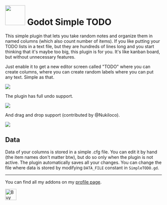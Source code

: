 # <img src="https://github.com/KoBeWi/Godot-Simple-TODO/blob/master/Media/Icon.png" width="64" height="64"> Godot Simple TODO

This simple plugin that lets you take random notes and organize them in named columns (which also count number of items). If you like putting your TODO lists in a text file, but they are hundreds of lines long and you start thinking that it's maybe too big, this plugin is for you. It's like kanban board, but without unnecessary features.

Just enable it to get a new editor screen called "TODO" where you can create columns, where you can create random labels where you can put any text. Simple as that.

![](https://github.com/KoBeWi/Godot-Simple-TODO/blob/master/Media/ReadmeShowcase.gif)

The plugin has full undo support.

![](https://github.com/KoBeWi/Godot-Simple-TODO/blob/master/Media/ReadmeUndo.gif)

And drag and drop support (contributed by @Nukiloco).

![](https://github.com/KoBeWi/Godot-Simple-TODO/blob/master/Media/ReadmeDragAndDrop.gif)

## Data

Data of your columns is stored in a simple .cfg file. You can edit it by hand (the item names don't matter btw), but do so only when the plugin is not active. The plugin automatically saves all your changes. You can change the file where data is stored by modifying `DATA_FILE` constant in `SimpleTODO.gd`.

___
You can find all my addons on my [profile page](https://github.com/KoBeWi).

<a href='https://ko-fi.com/W7W7AD4W4' target='_blank'><img height='36' style='border:0px;height:36px;' src='https://cdn.ko-fi.com/cdn/kofi1.png?v=3' border='0' alt='Buy Me a Coffee at ko-fi.com' /></a>
